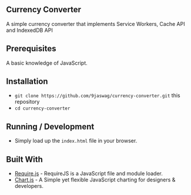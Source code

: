 Currency Converter
------

A simple currency converter that implements Service Workers, Cache API and IndexedDB API

## Prerequisites

A basic knowledge of JavaScript.

## Installation

* `git clone https://github.com/9jaswag/currency-converter.git` this repository
* `cd currency-converter`

## Running / Development

* Simply load up the `index.html` file in your browser.

Built With
------
- [Require.js](http://requirejs.org/) - RequireJS is a JavaScript file and module loader.
- [Chart.js](http://www.chartjs.org/) - A Simple yet flexible JavaScript charting for designers & developers.
